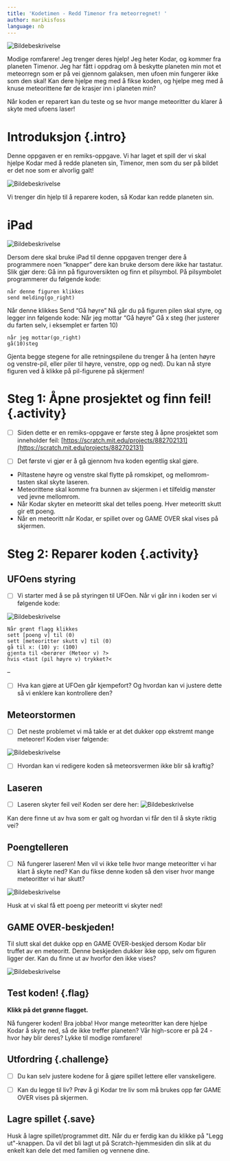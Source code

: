 ```yaml
---
title: 'Kodetimen - Redd Timenor fra meteorregnet! '
author: marikisfoss
language: nb
---
```

![Bildebeskrivelse](./meteorregnspill.png)

Modige romfarere! Jeg trenger deres hjelp! Jeg heter Kodar, og kommer fra planeten Timenor. Jeg har fått i oppdrag om å beskytte planeten min mot et meteorregn som er på vei gjennom galaksen, men ufoen min fungerer ikke som den skal! Kan dere hjelpe meg med å fikse koden, og hjelpe meg med å knuse meteorittene før de krasjer inn i planeten min?  

Når koden er reparert kan du teste og se hvor mange meteoritter du klarer å skyte med ufoens laser! 

  
# Introduksjon {.intro}
  
Denne oppgaven er en remiks-oppgave. Vi har laget et spill der vi skal hjelpe Kodar med å redde planeten sin, Timenor, men som du ser på bildet er det noe som er alvorlig galt! 

![Bildebeskrivelse](./kodar-spill-feil.png)

Vi trenger din hjelp til å reparere koden, så Kodar kan redde planeten sin. 


# iPad

![Bildebeskrivelse](./arrows.png)

Dersom dere skal bruke iPad til denne oppgaven trenger dere å programmere noen “knapper” dere kan bruke dersom dere ikke har tastatur.
Slik gjør dere:
Gå inn på figuroversikten og finn et pilsymbol.
På pilsymbolet programmerer du følgende kode:

```blocks
når denne figuren klikkes
send melding(go_right)
```

Når denne klikkes
Send “Gå høyre”
Nå går du på figuren pilen skal styre, og legger inn følgende kode:
Når jeg mottar “Gå høyre”
Gå x steg (her justerer du farten selv, i eksemplet er farten 10)

```blocks
når jeg mottar(go_right)
gå(10)steg
```

Gjenta begge stegene for alle retningspilene du trenger å ha (enten høyre og venstre-pil, eller piler til høyre, venstre, opp og ned).
Du kan nå styre figuren ved å klikke på pil-figurene på skjermen!



# Steg 1: Åpne prosjektet og finn feil! {.activity}

- [ ] Siden dette er en remiks-oppgave er første steg å åpne prosjektet som inneholder feil: [https://scratch.mit.edu/projects/882702131](https://scratch.mit.edu/projects/882702131)

- [ ] Det første vi gjør er å gå gjennom hva koden egentlig skal gjøre. 
-  Piltastene høyre og venstre skal flytte på romskipet, og mellomrom-tasten skal skyte laseren. 
- Meteorittene skal komme fra bunnen av skjermen i et tilfeldig mønster ved jevne mellomrom.
- Når Kodar skyter en meteoritt skal det telles poeng. Hver meteoritt skutt gir ett poeng.
- Når en meteoritt når Kodar, er spillet over og GAME OVER skal vises på skjermen. 


# Steg 2: Reparer koden {.activity}

## UFOens styring

- [ ] Vi starter med å se på styringen til UFOen. Når vi går inn i koden ser vi følgende kode:

 ![Bildebeskrivelse](./ufo-feilkode.png)
```blocks
Når grønt flagg klikkes
sett [poeng v] til (0)
sett [meteoritter skutt v] til (0)
gå til x: (10) y: (100)
gjenta til <berører (Meteor v) ?>
hvis <tast (pil høyre v) trykket?<
```

–
- [ ] Hva kan gjøre at UFOen går kjempefort? Og hvordan kan vi justere dette så vi enklere kan kontrollere den? 


## Meteorstormen
- [ ] Det neste problemet vi må takle er at det dukker opp ekstremt mange meteorer! Koden viser følgende: 

![Bildebeskrivelse](./meteorstorm-feilkode.png)

- [ ] Hvordan kan vi redigere koden så meteorsvermen ikke blir så kraftig? 

## Laseren
- [ ] Laseren skyter feil vei! Koden ser dere her: 
![Bildebeskrivelse](./laser-feilkode.png)

Kan dere finne ut av hva som er galt og hvordan vi får den til å skyte riktig vei?
 
## Poengtelleren
- [ ] Nå fungerer laseren! Men vil vi ikke telle hvor mange meteoritter vi har klart å skyte ned? Kan du fikse denne koden så den viser hvor mange meteoritter vi har skutt?

![Bildebeskrivelse](./poengteller-feilkode.png)


Husk at vi skal få ett poeng per meteoritt vi skyter ned! 

## GAME OVER-beskjeden!

Til slutt skal det dukke opp en GAME OVER-beskjed dersom Kodar blir truffet av en meteoritt. Denne beskjeden dukker ikke opp, selv om figuren ligger der. Kan du finne ut av hvorfor den ikke vises? 

![Bildebeskrivelse](./game-over-feilkode.png)



## Test koden! {.flag}

**Klikk på det grønne flagget.** 

Nå fungerer koden! Bra jobba! 
Hvor mange meteoritter kan dere hjelpe Kodar å skyte ned, så de ikke treffer planeten? Vår high-score er på 24 - hvor høy blir deres? Lykke til modige romfarere! 

## Utfordring {.challenge}

- [ ] Du kan selv justere kodene for å gjøre spillet lettere eller vanskeligere.
- [ ] Kan du legge til liv? Prøv å gi Kodar tre liv som må brukes opp før GAME OVER vises på skjermen. 



## Lagre spillet {.save}



Husk å lagre spillet/programmet ditt. Når du er ferdig kan du klikke på "Legg
ut"-knappen. Da vil det bli lagt ut på Scratch-hjemmesiden din slik at du enkelt
kan dele det med familien og vennene dine.